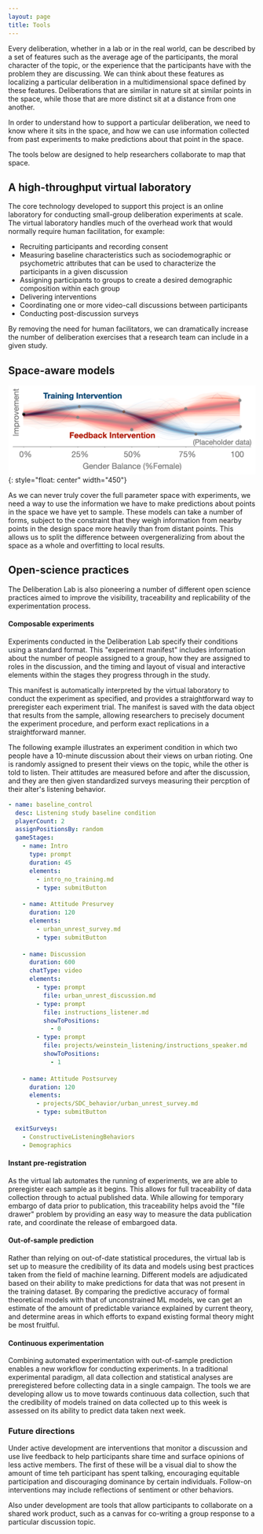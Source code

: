 ```yaml
---
layout: page
title: Tools
---
```


Every deliberation, whether in a lab or in the real world, can be described by a set of features such as the average age of the participants, the moral character of the topic, or the experience that the participants have with the problem they are discussing. We can think about these features as localizing a particular deliberation in a multidimensional space defined by these features. Deliberations that are similar in nature sit at similar points in the space, while those that are more distinct sit at a distance from one another.

In order to understand how to support a particular deliberation, we need to know where it sits in the space, and how we can use information collected from past experiments to make predictions about that point in the space.

The tools below are designed to help researchers collaborate to map that space.

## A high-throughput virtual laboratory

The core technology developed to support this project is an online laboratory for conducting small-group deliberation experiments at scale. The virtual laboratory handles much of the overhead work that would normally require human facilitation, for example:

- Recruiting participants and recording consent
- Measuring baseline characteristics such as sociodemographic or psychometric attributes that can be used to characterize the participants in a given discussion
- Assigning participants to groups to create a desired demographic composition within each group
- Delivering interventions
- Coordinating one or more video-call discussions between participants
- Conducting post-discussion surveys

By removing the need for human facilitators, we can dramatically increase the number of deliberation exercises that a research team can include in a given study.

## Space-aware models

![gaussian process curves](/assets/img/space_aware_model.png){: style="float: center" width="450"}

As we can never truly cover the full parameter space with experiments, we need a way to use the information we have to make predictions about points in the space we have yet to sample. These models can take a number of forms, subject to the constraint that they weigh information from nearby points in the design space more heavily than from distant points. This allows us to split the difference between overgeneralizing from about the space as a whole and overfitting to local results.

## Open-science practices

The Deliberation Lab is also pioneering a number of different open science practices aimed to improve the visibility, traceability and replicability of the experimentation process.

#### Composable experiments

Experiments conducted in the Deliberation Lab specify their conditions using a standard format. This "experiment manifest" includes information about the number of people assigned to a group, how they are assigned to roles in the discussion, and the timing and layout of visual and interactive elements within the stages they progress through in the study.

This manifest is automatically interpreted by the virtual laboratory to conduct the experiment as specified, and provides a straightforward way to preregister each experiment trial. The manifest is saved with the data object that results from the sample, allowing researchers to precisely document the experiment procedure, and perform exact replications in a straightforward manner.

The following example illustrates an experiment condition in which two people have a 10-minute discussion about their views on urban rioting. One is randomly assigned to present their views on the topic, while the other is told to listen. Their attitudes are measured before and after the discussion, and they are then given standardized surveys measuring their percption of their alter's listening behavior.

```yaml
- name: baseline_control
  desc: Listening study baseline condition
  playerCount: 2
  assignPositionsBy: random
  gameStages:
    - name: Intro
      type: prompt
      duration: 45
      elements:
        - intro_no_training.md
        - type: submitButton

    - name: Attitude Presurvey
      duration: 120
      elements:
        - urban_unrest_survey.md
        - type: submitButton

    - name: Discussion
      duration: 600
      chatType: video
      elements:
        - type: prompt
          file: urban_unrest_discussion.md
        - type: prompt
          file: instructions_listener.md
          showToPositions:
            - 0
        - type: prompt
          file: projects/weinstein_listening/instructions_speaker.md
          showToPositions:
            - 1

    - name: Attitude Postsurvey
      duration: 120
      elements:
        - projects/SDC_behavior/urban_unrest_survey.md
        - type: submitButton

  exitSurveys:
    - ConstructiveListeningBehaviors
    - Demographics
```

#### Instant pre-registration

As the virtual lab automates the running of experiments, we are able to preregister each sample as it begins. This allows for full traceability of data collection through to actual published data. While allowing for temporary embargo of data prior to publication, this traceability helps avoid the "file drawer" problem by providing an easy way to measure the data publication rate, and coordinate the release of embargoed data.

#### Out-of-sample prediction

Rather than relying on out-of-date statistical procedures, the virtual lab is set up to measure the credibility of its data and models using best practices taken from the field of machine learning. Different models are adjudicated based on their ability to make predictions for data that was not present in the training dataset. By comparing the predictive accuracy of formal theoretical models with that of unconstrained ML models, we can get an estimate of the amount of predictable variance explained by current theory, and determine areas in which efforts to expand existing formal theory might be most fruitful.

#### Continuous experimentation

Combining automated experimentation with out-of-sample prediction enables a new workflow for conducting experiments. In a traditional experimental paradigm, all data collection and statistical analyses are preregistered before collecting data in a single campaign. The tools we are developing allow us to move towards continuous data collection, such that the credibility of models trained on data collected up to this week is assessed on its ability to predict data taken next week.

### Future directions

Under active development are interventions that monitor a discussion and use live feedback to help participants share time and surface opinions of less active members. The first of these will be a visual dial to show the amount of time teh participant has spent talking, encouraging equitable participation and discouraging dominance by certain individuals. Follow-on interventions may include reflections of sentiment or other behaviors.

Also under development are tools that allow participants to collaborate on a shared work product, such as a canvas for co-writing a group response to a particular discussion topic.
